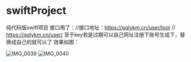 # swiftProject
纯代码版swift项目
接口用了：//接口地址：https://qqlykm.cn/user/tool
// https://qqlykm.cn/user/
至于key若是过期可以自己网址注册下账号生成下，替换成自己的就可以了
效果如图：

![IMG_0039](https://user-images.githubusercontent.com/17422639/222105496-82f149f9-a659-4599-8266-7328d046dab3.PNG)
![IMG_0040](https://user-images.githubusercontent.com/17422639/222105506-9f3dacbc-271a-404f-9738-7a6a2a18ad25.PNG)
